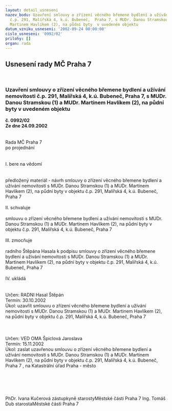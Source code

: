 ```yaml
---
layout: detail_usneseni
nazev_bodu: Uzavření smlouvy o zřízení věcného břemene bydlení a užívání nemovitosti
  č.p. 291, Malířská 4, k.ú. Bubeneč,  Praha 7, s MUDr. Danou Stramskou (1) a MUDr.
  Martinem Havlíkem (2), na půdní byty  v uvedeném objektu
datum_vzniku_usneseni: '2002-09-24 00:00:00'
cislo_usneseni: '0992/02'
prilohy: []
organ: rada
---
```

<div id="ucUsn_pList" class="usn">
	<span><h2>Usnesení rady MČ Praha 7 </h2>
<br></span><div class="standBody">
<span><h3>Uzavření smlouvy o zřízení věcného břemene bydlení a užívání nemovitosti č.p. 291, Malířská 4, k.ú. Bubeneč,  Praha 7, s MUDr. Danou Stramskou (1) a MUDr. Martinem Havlíkem (2), na půdní byty  v uvedeném objektu</h3></span><div class="center">
		<strong>č. 0992/02</strong><br>
	</div>
<div class="center">
		<strong>Ze dne 24.09.2002</strong><br><br>
	</div>
<br>Rada MČ Praha 7<br>po projednání<br><br><br>I.	bere na vědomí<br><br> <br>předložený materiál - návrh smlouvy o zřízení věcného břemene bydlení a užívání nemovitostí s MUDr. Danou Stramskou (1) a MUDr. Martinem Havlíkem (2),  na půdní byty v objektu č.p. 291, Malířská 4, k.ú. Bubeneč, Praha 7<br><br>II.	schvaluje <br><br>smlouvu o zřízení věcného břemene bydlení a užívání nemovitosti s MUDr. Danou Stramskou (1) a MUDr. Martinem Havlíkem (2),  na půdní byty v objektu č.p. 291, Malířská 4, k.ú. Bubeneč, Praha 7<br><br>III.	zmocňuje <br><br>radního Štěpána Hasala k podpisu smlouvy o zřízení věcného břemene bydlení a užívání nemovitosti s MUDr. Danou Stramskou (1) a MUDr. Martinem Havlíkem (2),  na půdní byty v objektu č.p. 291, Malířská 4, k.ú. Bubeneč, Praha 7<br><br>IV.	ukládá <br><br> <br>Určen:	RADNI Hasal Štěpán<br>Termín: 30.10.2002<br>Úkol:	uzavřít smlouvu o zřízení věcného břemene bydlení a užívání nemovitosti s MUDr. Danou Stramskou (1)  a MUDr. Martinem Havlíkem (2),  na půdní byty v objektu č.p. 291, Malířská 4, k.ú. Bubeneč, Praha 7<br> <br><br><br>Určen:	VED OMA Špiclová Jaroslava<br>Termín: 15.11.2002<br>Úkol:	zaslat uzavřenou smlouvu o zřízení věcného břemene bydlení a užívání nemovitosti s MUDr. Danou Stramskou (1) a MUDr. Martinem Havlíkem (2),  na půdní byty v objektu č.p. 291, Malířská 4, k.ú. Bubeneč, Praha 7 , na Katastrální úřad Praha - město<br> <br><br><br> <br>	<br>PhDr. Ivana Kučerová zástupkyně starostyMěstské části Praha 7	Ing. Tomáš Dub starostaMěstské části Praha 7<br>	<br><br>
</div>
</div>